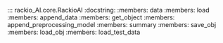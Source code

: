 ::: rackio_AI.core.RackioAI
    :docstring:
    :members: data
    :members: load
    :members: append_data
    :members: get_object
    :members: append_preprocessing_model
    :members: summary
    :members: save_obj
    :members: load_obj
    :members: load_test_data